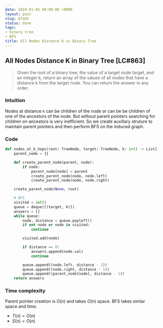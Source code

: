 ```yaml
---
date: 2024-01-01 00:00:00 +0000
layout: post
slug: 07a01
status: done
tags:
- binary tree
- BFS
title: All Nodes Distance K in Binary Tree
---
```


## All Nodes Distance K in Binary Tree [LC#863]
> Given the root of a binary tree, the value of a target node target, and an integer k, return an array of the values of all nodes that have a distance k from the target node. You can return the answer in any order.

### Intuition
Nodes at distance `k` can be children of the node or can be be children of one of the ancestors of the node. But without parent pointers searching for children on ancestors is very inefficient. So we create auxillary struture to maintain parent pointers and then perform BFS on the induced graph. 

### Code
```python
def nodes_at_k_hops(root: TreeNode, target: TreeNode, k: int) -> List[int]:
    parent_node = {}

    def create_parent_node(parent, node):
        if node:
            parent_node[node] = parent
            create_parent_node(node, node.left)
            create_parent_node(node, node.right)

    create_parent_node(None, root)

    # BFS
    visited = set()
    queue = deque([(target, k)])
    answers = []
    while queue:
        node, distance = queue.popleft()
        if not node or node in visited:
            continue

        visited.add(node)

        if distance == 0:
            answers.append(node.val)
            continue

        queue.append((node.left, distance - 1))
        queue.append((node.right, distance - 1))
        queue.append((parent_node[node], distance - 1))
    return answers
```
### Time complexity
Parent pointer creation is $O(n)$ and takes $O(n)$ space. BFS takes simlar space and time. 

- $T(n) = O(n)$
- $S(n) = O(n)$